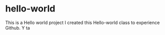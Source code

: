# hello-world
This is a Hello world project
I created this Hello-world class to experience Github.
Y ta
